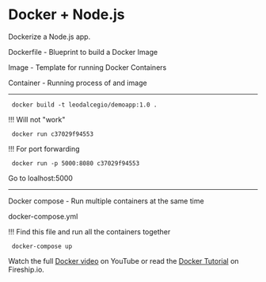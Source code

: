 # Docker + Node.js

Dockerize a Node.js app.

Dockerfile - Blueprint to build a Docker Image

Image - Template for running Docker Containers

Container - Running process of and image

---

` docker build -t leodalcegio/demoapp:1.0 .`

!!! Will not "work"

` docker run c37029f94553`

!!! For port forwarding

` docker run -p 5000:8080 c37029f94553`

Go to loalhost:5000

---

Docker compose - Run multiple containers at the same time

docker-compose.yml

!!! Find this file and run all the containers together

` docker-compose up`

Watch the full [Docker video](https://youtu.be/gAkwW2tuIqE) on YouTube or read the [Docker Tutorial](https://fireship.io/lessons/docker-basics-tutorial-nodejs/) on Fireship.io.
